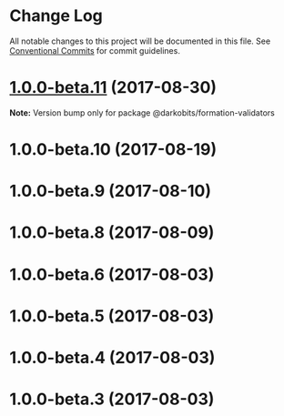 # Change Log

All notable changes to this project will be documented in this file.
See [Conventional Commits](https://conventionalcommits.org) for commit guidelines.

<a name="1.0.0-beta.11"></a>
# [1.0.0-beta.11](https://github.com/darkobits/formation/compare/v1.0.0-beta.10...v1.0.0-beta.11) (2017-08-30)




**Note:** Version bump only for package @darkobits/formation-validators

<a name="1.0.0-beta.10"></a>
# 1.0.0-beta.10 (2017-08-19)



<a name="1.0.0-beta.9"></a>
# 1.0.0-beta.9 (2017-08-10)



<a name="1.0.0-beta.8"></a>
# 1.0.0-beta.8 (2017-08-09)



<a name="1.0.0-beta.6"></a>
# 1.0.0-beta.6 (2017-08-03)



<a name="1.0.0-beta.5"></a>
# 1.0.0-beta.5 (2017-08-03)



<a name="1.0.0-beta.4"></a>
# 1.0.0-beta.4 (2017-08-03)



<a name="1.0.0-beta.3"></a>
# 1.0.0-beta.3 (2017-08-03)
